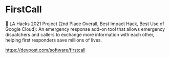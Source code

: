 # FirstCall

🏅 LA Hacks 2021 Project (2nd Place Overall, Best Impact Hack, Best Use of Google Cloud): An emergency response add-on tool that allows emergency dispatchers and callers to exchange more information with each other, helping first responders save millions of lives.

https://devpost.com/software/firstcall
